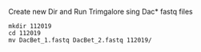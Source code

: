 Create new Dir and Run Trimgalore sing Dac* fastq files

```console
mkdir 112019
cd 112019
mv DacBet_1.fastq DacBet_2.fastq 112019/
